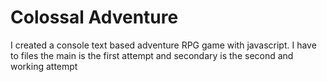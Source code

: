 Colossal Adventure
================

I created a console text based adventure RPG game with javascript. I have to files the main is the first attempt and secondary is the second and working attempt
